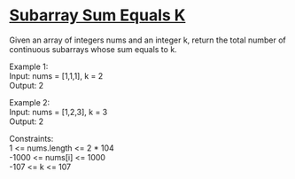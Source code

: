 # [Subarray Sum Equals K](https://leetcode.com/problems/subarray-sum-equals-k/)

Given an array of integers nums and an integer k, return the total number of continuous subarrays whose sum equals to k.        

Example 1:        
Input: nums = [1,1,1], k = 2            
Output: 2                      

Example 2:            
Input: nums = [1,2,3], k = 3                 
Output: 2                          
 
Constraints:       
1 <= nums.length <= 2 * 104            
-1000 <= nums[i] <= 1000         
-107 <= k <= 107                